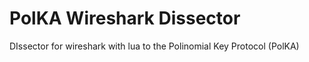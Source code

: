 # PolKA Wireshark Dissector
DIssector for wireshark with lua to the Polinomial Key Protocol (PolKA)
